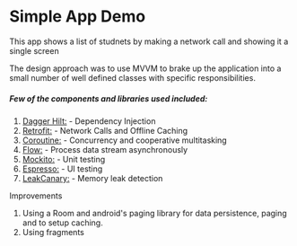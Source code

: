 # Simple App Demo

This app shows a list of studnets by making a network call and showing it a single screen 


The design approach was to use MVVM to brake up the application into a small number of well defined classes with specific responsibilities.

##### Few of the components and libraries used included:
1. [Dagger Hilt:](https://dagger.dev/hilt/) - Dependency Injection
2. [Retrofit:](https://square.github.io/retrofit/) - Network Calls and Offline Caching 
4. [Coroutine:](https://developer.android.com/kotlin/coroutines?gclid=CjwKCAjw6eWnBhAKEiwADpnw9reqayIsNbeY4j-feUQ0E2LPCoCOHT0w2QQjii5_uiMxzKD8CTrbuRoCsxkQAvD_BwE&gclsrc=aw.ds) - Concurrency and cooperative multitasking
5. [Flow:](https://developer.android.com/kotlin/flow) - Process data stream asynchronously
6. [Mockito:](https://site.mockito.org/) - Unit testing
7. [Espresso:](https://developer.android.com/training/testing/espresso) - UI testing
8. [LeakCanary:](https://square.github.io/leakcanary/) - Memory leak detection

Improvements
1. Using a Room and android's paging library for data persistence, paging and to setup caching.
2. Using fragments
